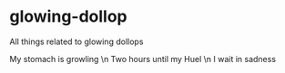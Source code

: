 # glowing-dollop
All things related to glowing dollops

My stomach is growling \n
Two hours until my Huel \n
I wait in sadness
